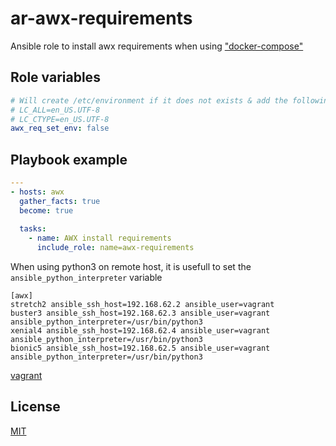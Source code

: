 # ar-awx-requirements

Ansible role to install awx requirements when using ["docker-compose"](https://github.com/ansible/awx/blob/devel/INSTALL.md#prerequisites-3)

## Role variables

```yaml
# Will create /etc/environment if it does not exists & add the following value (usefull when using pip3)
# LC_ALL=en_US.UTF-8
# LC_CTYPE=en_US.UTF-8
awx_req_set_env: false
```

## Playbook example
```yaml
---
- hosts: awx
  gather_facts: true
  become: true
  
  tasks:
    - name: AWX install requirements
      include_role: name=awx-requirements
```

When using python3 on remote host, it is usefull to set the `ansible_python_interpreter` variable

```
[awx]
stretch2 ansible_ssh_host=192.168.62.2 ansible_user=vagrant
buster3 ansible_ssh_host=192.168.62.3 ansible_user=vagrant ansible_python_interpreter=/usr/bin/python3
xenial4 ansible_ssh_host=192.168.62.4 ansible_user=vagrant ansible_python_interpreter=/usr/bin/python3
bionic5 ansible_ssh_host=192.168.62.5 ansible_user=vagrant ansible_python_interpreter=/usr/bin/python3
```

[vagrant](https://github.com/slgevens/vagrant/blob/master/ansible_tests/Vagrantfile)

## License

[MIT](./LICENSE)
